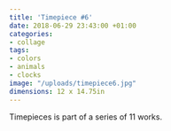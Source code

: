 ```yaml
---
title: 'Timepiece #6'
date: 2018-06-29 23:43:00 +01:00
categories:
- collage
tags:
- colors
- animals
- clocks
image: "/uploads/timepiece6.jpg"
dimensions: 12 x 14.75in
---
```


Timepieces is part of a series of 11 works.